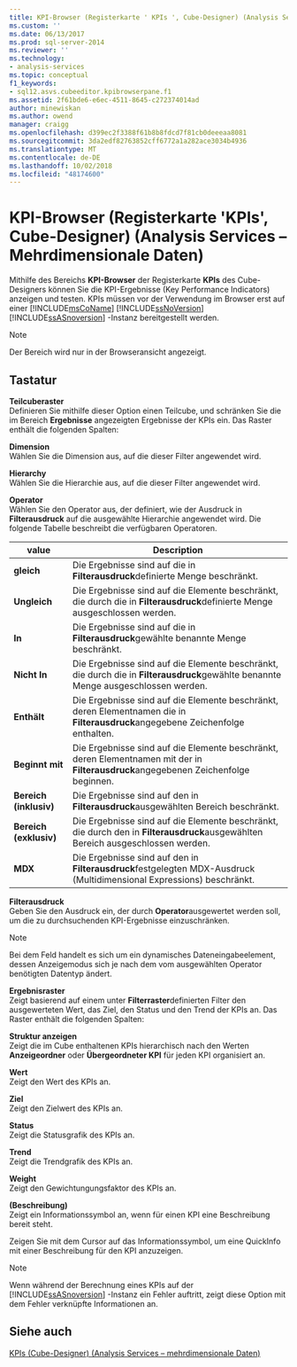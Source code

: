 ```yaml
---
title: KPI-Browser (Registerkarte ' KPIs ', Cube-Designer) (Analysis Services – mehrdimensionale Daten) | Microsoft-Dokumentation
ms.custom: ''
ms.date: 06/13/2017
ms.prod: sql-server-2014
ms.reviewer: ''
ms.technology:
- analysis-services
ms.topic: conceptual
f1_keywords:
- sql12.asvs.cubeeditor.kpibrowserpane.f1
ms.assetid: 2f61bde6-e6ec-4511-8645-c272374014ad
author: minewiskan
ms.author: owend
manager: craigg
ms.openlocfilehash: d399ec2f3388f61b8b8fdcd7f81cb0deeeaa8081
ms.sourcegitcommit: 3da2edf82763852cff6772a1a282ace3034b4936
ms.translationtype: MT
ms.contentlocale: de-DE
ms.lasthandoff: 10/02/2018
ms.locfileid: "48174600"
---
```

# <a name="kpi-browser-kpis-tab-cube-designer-analysis-services---multidimensional-data"></a>KPI-Browser (Registerkarte 'KPIs', Cube-Designer) (Analysis Services – Mehrdimensionale Daten)
  Mithilfe des Bereichs **KPI-Browser** der Registerkarte **KPIs** des Cube-Designers können Sie die KPI-Ergebnisse (Key Performance Indicators) anzeigen und testen. KPIs müssen vor der Verwendung im Browser erst auf einer [!INCLUDE[msCoName](../includes/msconame-md.md)] [!INCLUDE[ssNoVersion](../includes/ssnoversion-md.md)] [!INCLUDE[ssASnoversion](../includes/ssasnoversion-md.md)] -Instanz bereitgestellt werden.  
  
> [!NOTE]  
>  Der Bereich wird nur in der Browseransicht angezeigt.  
  
## <a name="options"></a>Tastatur  
 **Teilcuberaster**  
 Definieren Sie mithilfe dieser Option einen Teilcube, und schränken Sie die im Bereich **Ergebnisse** angezeigten Ergebnisse der KPIs ein. Das Raster enthält die folgenden Spalten:  
  
 **Dimension**  
 Wählen Sie die Dimension aus, auf die dieser Filter angewendet wird.  
  
 **Hierarchy**  
 Wählen Sie die Hierarchie aus, auf die dieser Filter angewendet wird.  
  
 **Operator**  
 Wählen Sie den Operator aus, der definiert, wie der Ausdruck in **Filterausdruck** auf die ausgewählte Hierarchie angewendet wird. Die folgende Tabelle beschreibt die verfügbaren Operatoren.  
  
|value|Description|  
|-----------|-----------------|  
|**gleich**|Die Ergebnisse sind auf die in **Filterausdruck**definierte Menge beschränkt.|  
|**Ungleich**|Die Ergebnisse sind auf die Elemente beschränkt, die durch die in **Filterausdruck**definierte Menge ausgeschlossen werden.|  
|**In**|Die Ergebnisse sind auf die in **Filterausdruck**gewählte benannte Menge beschränkt.|  
|**Nicht In**|Die Ergebnisse sind auf die Elemente beschränkt, die durch die in **Filterausdruck**gewählte benannte Menge ausgeschlossen werden.|  
|**Enthält**|Die Ergebnisse sind auf die Elemente beschränkt, deren Elementnamen die in **Filterausdruck**angegebene Zeichenfolge enthalten.|  
|**Beginnt mit**|Die Ergebnisse sind auf die Elemente beschränkt, deren Elementnamen mit der in **Filterausdruck**angegebenen Zeichenfolge beginnen.|  
|**Bereich (inklusiv)**|Die Ergebnisse sind auf den in **Filterausdruck**ausgewählten Bereich beschränkt.|  
|**Bereich (exklusiv)**|Die Ergebnisse sind auf die Elemente beschränkt, die durch den in **Filterausdruck**ausgewählten Bereich ausgeschlossen werden.|  
|**MDX**|Die Ergebnisse sind auf den in **Filterausdruck**festgelegten MDX-Ausdruck (Multidimensional Expressions) beschränkt.|  
  
 **Filterausdruck**  
 Geben Sie den Ausdruck ein, der durch **Operator**ausgewertet werden soll, um die zu durchsuchenden KPI-Ergebnisse einzuschränken.  
  
> [!NOTE]  
>  Bei dem Feld handelt es sich um ein dynamisches Dateneingabeelement, dessen Anzeigemodus sich je nach dem vom ausgewählten Operator benötigten Datentyp ändert.  
  
 **Ergebnisraster**  
 Zeigt basierend auf einem unter **Filterraster**definierten Filter den ausgewerteten Wert, das Ziel, den Status und den Trend der KPIs an. Das Raster enthält die folgenden Spalten:  
  
 **Struktur anzeigen**  
 Zeigt die im Cube enthaltenen KPIs hierarchisch nach den Werten **Anzeigeordner** oder **Übergeordneter KPI** für jeden KPI organisiert an.  
  
 **Wert**  
 Zeigt den Wert des KPIs an.  
  
 **Ziel**  
 Zeigt den Zielwert des KPIs an.  
  
 **Status**  
 Zeigt die Statusgrafik des KPIs an.  
  
 **Trend**  
 Zeigt die Trendgrafik des KPIs an.  
  
 **Weight**  
 Zeigt den Gewichtungungsfaktor des KPIs an.  
  
 **(Beschreibung)**  
 Zeigt ein Informationssymbol an, wenn für einen KPI eine Beschreibung bereit steht.  
  
 Zeigen Sie mit dem Cursor auf das Informationssymbol, um eine QuickInfo mit einer Beschreibung für den KPI anzuzeigen.  
  
> [!NOTE]  
>  Wenn während der Berechnung eines KPIs auf der [!INCLUDE[ssASnoversion](../includes/ssasnoversion-md.md)] -Instanz ein Fehler auftritt, zeigt diese Option mit dem Fehler verknüpfte Informationen an.  
  
## <a name="see-also"></a>Siehe auch  
 [KPIs &#40;Cube-Designer&#41; &#40;Analysis Services – mehrdimensionale Daten&#41;](kpis-cube-designer-analysis-services-multidimensional-data.md)  
  
  
